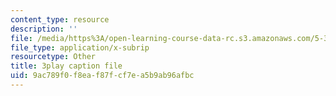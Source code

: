 ```yaml
---
content_type: resource
description: ''
file: /media/https%3A/open-learning-course-data-rc.s3.amazonaws.com/5-310-laboratory-chemistry-fall-2019/9ac789f0f8eaf87fcf7ea5b9ab96afbc_Ea2YTXJrhkM.srt
file_type: application/x-subrip
resourcetype: Other
title: 3play caption file
uid: 9ac789f0-f8ea-f87f-cf7e-a5b9ab96afbc
---
```

